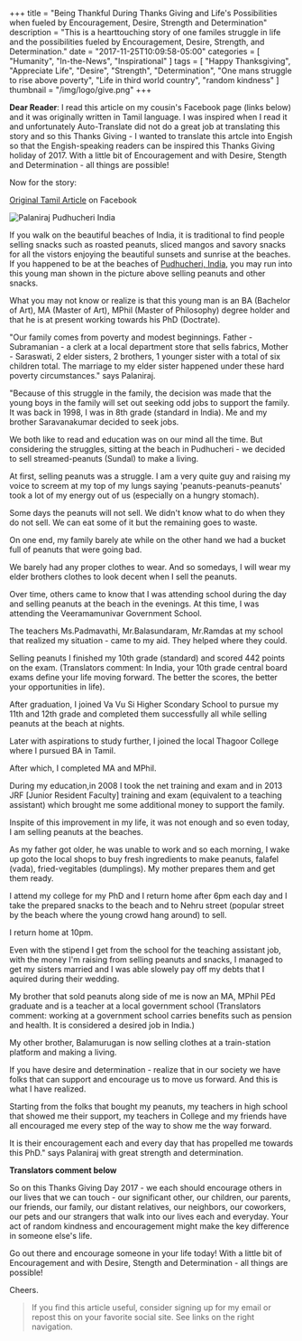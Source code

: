 +++
title = "Being Thankful During Thanks Giving and Life's Possibilities when fueled by Encouragement, Desire, Strength and Determination"
description = "This is a hearttouching story of one familes struggle in life and the possibilities fueled by Encouragement, Desire, Strength, and Determination."
date = "2017-11-25T10:09:58-05:00"
categories = [
	"Humanity",
	"In-the-News",
	"Inspirational"
]
tags = [
	"Happy Thanksgiving",
	"Appreciate Life",
	"Desire",
	"Strength",
	"Determination",
	"One mans struggle to rise above poverty",
	"Life in third world country",
	"random kindness"
]
thumbnail = "/img/logo/give.png"
+++

**Dear Reader**: I read this article on my cousin's Facebook page (links below) and it was originally written in Tamil language. I was inspired when I read it and unfortunately Auto-Translate did not do a great job at translating this story and so this Thanks Giving - I wanted to translate this artcle into Engish so that the Engish-speaking readers can be inspired this Thanks Giving holiday of 2017. With a little bit of Encouragement and with Desire, Stength and Determination - all things are possible!

Now for the story:

[Original Tamil Article](https://www.facebook.com/groups/1812967402254098/permalink/1961008310783339/) on Facebook

![Palaniraj Pudhucheri India](/img/article/Palaniraj_Puducheri_India.jpg "Palaniraj Pudhucheri India")

If you walk on the beautiful beaches of India, it is traditional to find people selling snacks such as roasted peanuts, sliced mangos and savory snacks for all the vistors enjoying the beautiful sunsets and sunrise at the beaches. If you happened to be at the beaches of [Pudhucheri, India](https://www.google.com/maps/place/Puducherry,+India/@13.7601261,74.4282526,6z/data=!3m1!4b1!4m5!3m4!1s0x3a536044e5c44795:0xe810cbb20a3d49d3!8m2!3d13.801001!4d78.925532), you may run into this young man shown in the picture above selling peanuts and other snacks.

What you may not know or realize is that this young man is an BA (Bachelor of Art), MA (Master of Art), MPhil (Master of Philosophy) degree holder and that he is at present working towards his PhD (Doctrate).

"Our family comes from poverty and modest beginnings. Father - Subramanian - a clerk at a local department store that sells fabrics, Mother - Saraswati, 2 elder sisters, 2 brothers, 1 younger sister with a total of six children total. The marriage to my elder sister happened under these hard poverty circumstances." says Palaniraj.

"Because of this struggle in the family, the decision was made that the young boys in the family will set out seeking odd jobs to support the family. It was back in 1998, I was in 8th grade (standard in India). Me and my brother Saravanakumar decided to seek jobs.

We both like to read and education was on our mind all the time. But considering the struggles, sitting at the beach in Pudhucheri - we decided to sell streamed-peanuts (Sundal) to make a living.

At first, selling peanuts was a struggle. I am a very quite guy and raising my voice to screem at my top of my lungs saying 'peanuts-peanuts-peanuts' took a lot of my energy out of us (especially on a hungry stomach).

Some days the peanuts will not sell. We didn't know what to do when they do not sell. We can eat some of it but the remaining goes to waste. 

On one end, my family barely ate while on the other hand we had a bucket full of peanuts that were going bad. 

We barely had any proper clothes to wear. And so somedays, I will wear my elder brothers clothes to look decent when I sell the peanuts.

Over time, others came to know that I was attending school during the day and selling peanuts at the beach in the evenings. At this time, I was attending the Veeramamunivar Government School.

The teachers Ms.Padmavathi, Mr.Balasundaram, Mr.Ramdas at my school that realized my situation - came to my aid. They helped where they could.

Selling peanuts I finished my 10th grade (standard) and scored 442 points on the exam. (Translators comment: In India, your 10th grade central board exams define your life moving forward. The better the scores, the better your opportunities in life).

After graduation, I joined Va Vu Si Higher Scondary School to pursue my 11th and 12th grade and completed them successfully all while selling peanuts at the beach at nights.

Later with aspirations to study further, I joined the local Thagoor College  where I pursued BA in Tamil. 

After which, I completed MA and MPhil.

During my education,in 2008 I took the net training and exam and in 2013 JRF [Junior Resident Faculty] training and exam (equivalent to a teaching assistant) which brought me some additional money to support the family.

Inspite of this improvement in my life, it was not enough and so even today, I am selling peanuts at the beaches.

As my father got older, he was unable to work and so each morning, I wake up goto the local shops to buy fresh ingredients to make peanuts, falafel (vada), fried-vegitables (dumplings). My mother prepares them and get them ready.

I attend my college for my PhD and I return home after 6pm each day and I take the prepared snacks to the beach and to Nehru street (popular street by the beach where the young crowd hang around) to sell.

I return home at 10pm.

Even with the stipend I get from the school for the teaching assistant job, with the money I'm raising from selling peanuts and snacks, I managed to get my sisters married and I was able slowely pay off my debts that I aquired during their wedding.

My brother that sold peanuts along side of me is now an MA, MPhil PEd graduate and is a teacher at a local government school (Translators comment: working at a government school carries benefits such as pension and health. It is considered a desired job in India.)

My other brother, Balamurugan is now selling clothes at a train-station platform and making a living.

If you have desire and determination - realize that in our society we have folks that can support and encourage us to move us forward. And this is what I have realized.

Starting from the folks that bought my peanuts, my teachers in high school that showed me their support, my teachers in College and my friends have all encouraged me every step of the way to show me the way forward.

It is their encouragement each and every day that has propelled me towards this PhD." says Palaniraj with great strength and determination.

**Translators comment below** 

So on this Thanks Giving Day 2017 - we each should encourage others in our lives that we can touch - our significant other, our children, our parents, our friends, our family, our distant relatives, our neighbors, our coworkers, our pets and our strangers that walk into our lives each and everyday. Your act of random kindness and encouragement might make the key difference in someone else's life.

Go out there and encourage someone in your life today! With a little bit of Encouragement and with Desire, Stength and Determination - all things are possible!


Cheers.

<blockquote>If you find this article useful, consider signing up for my email or repost this on your favorite social site. See links on the right navigation.</blockquote>

